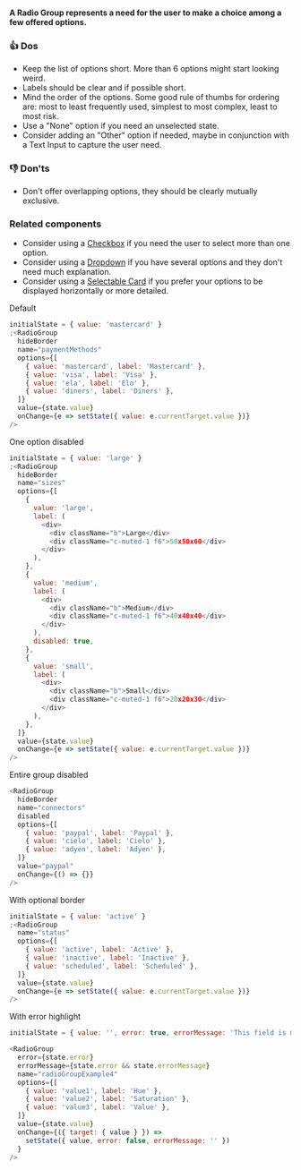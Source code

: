 #### A Radio Group represents a need for the user to make a choice among a few offered options.

### 👍 Dos

- Keep the list of options short. More than 6 options might start looking weird.
- Labels should be clear and if possible short.
- Mind the order of the options. Some good rule of thumbs for ordering are: most to least frequently used, simplest to most complex, least to most risk.
- Use a "None" option if you need an unselected state.
- Consider adding an "Other" option if needed, maybe in conjunction with a Text Input to capture the user need.

### 👎 Don'ts

- Don't offer overlapping options, they should be clearly mutually exclusive.

### Related components

- Consider using a <a href="#/Components/Forms/Checkbox">Checkbox</a> if you need the user to select more than one option.
- Consider using a <a href="#/Components/Forms/Dropdown">Dropdown</a> if you have several options and they don't need much explanation.
- Consider using a <a href="#/Components/Forms/SelectableCard">Selectable Card</a> if you prefer your options to be displayed horizontally or more detailed.

Default

```js
initialState = { value: 'mastercard' }
;<RadioGroup
  hideBorder
  name="paymentMethods"
  options={[
    { value: 'mastercard', label: 'Mastercard' },
    { value: 'visa', label: 'Visa' },
    { value: 'ela', label: 'Elo' },
    { value: 'diners', label: 'Diners' },
  ]}
  value={state.value}
  onChange={e => setState({ value: e.currentTarget.value })}
/>
```

One option disabled

```js
initialState = { value: 'large' }
;<RadioGroup
  hideBorder
  name="sizes"
  options={[
    {
      value: 'large',
      label: (
        <div>
          <div className="b">Large</div>
          <div className="c-muted-1 f6">50x50x60</div>
        </div>
      ),
    },
    {
      value: 'medium',
      label: (
        <div>
          <div className="b">Medium</div>
          <div className="c-muted-1 f6">40x40x40</div>
        </div>
      ),
      disabled: true,
    },
    {
      value: 'small',
      label: (
        <div>
          <div className="b">Small</div>
          <div className="c-muted-1 f6">20x20x30</div>
        </div>
      ),
    },
  ]}
  value={state.value}
  onChange={e => setState({ value: e.currentTarget.value })}
/>
```

Entire group disabled

```js
<RadioGroup
  hideBorder
  name="connectors"
  disabled
  options={[
    { value: 'paypal', label: 'Paypal' },
    { value: 'cielo', label: 'Cielo' },
    { value: 'adyen', label: 'Adyen' },
  ]}
  value="paypal"
  onChange={() => {}}
/>
```

With optional border

```js
initialState = { value: 'active' }
;<RadioGroup
  name="status"
  options={[
    { value: 'active', label: 'Active' },
    { value: 'inactive', label: 'Inactive' },
    { value: 'scheduled', label: 'Scheduled' },
  ]}
  value={state.value}
  onChange={e => setState({ value: e.currentTarget.value })}
/>
```

With error highlight

```js
initialState = { value: '', error: true, errorMessage: 'This field is mandatory' };

<RadioGroup
  error={state.error}
  errorMessage={state.error && state.errorMessage}
  name="radioGroupExample4"
  options={[
    { value: 'value1', label: 'Hue' },
    { value: 'value2', label: 'Saturation' },
    { value: 'value3', label: 'Value' },
  ]}
  value={state.value}
  onChange={({ target: { value } }) => 
    setState({ value, error: false, errorMessage: '' })
  }
/>
```

